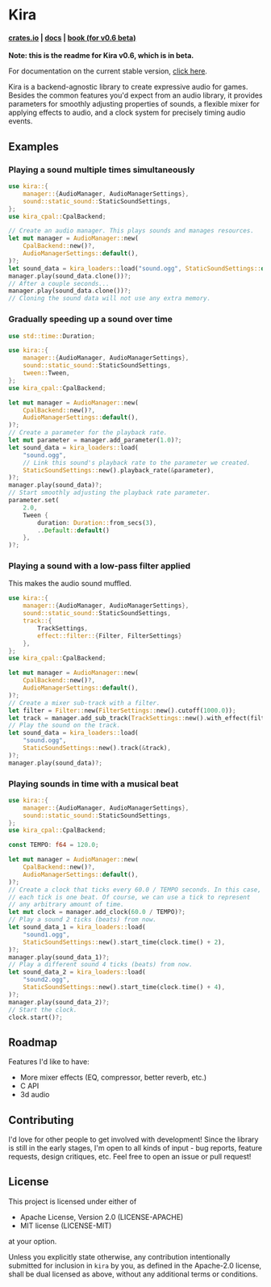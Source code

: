 # Kira

#### [crates.io](https://crates.io/crates/kira) | [docs](https://docs.rs/kira/) | [book (for v0.6 beta)](https://tesselode.github.io/kira/)

**Note: this is the readme for Kira v0.6, which is in beta.**

For documentation on the current stable version,
[click here](https://docs.rs/kira/latest/kira/).

Kira is a backend-agnostic library to create expressive audio for games. Besides
the common features you'd expect from an audio library, it provides parameters
for smoothly adjusting properties of sounds, a flexible mixer for applying
effects to audio, and a clock system for precisely timing audio events.

## Examples

### Playing a sound multiple times simultaneously

```rust
use kira::{
	manager::{AudioManager, AudioManagerSettings},
	sound::static_sound::StaticSoundSettings,
};
use kira_cpal::CpalBackend;

// Create an audio manager. This plays sounds and manages resources.
let mut manager = AudioManager::new(
	CpalBackend::new()?,
	AudioManagerSettings::default(),
)?;
let sound_data = kira_loaders::load("sound.ogg", StaticSoundSettings::default())?;
manager.play(sound_data.clone())?;
// After a couple seconds...
manager.play(sound_data.clone())?;
// Cloning the sound data will not use any extra memory.
```

### Gradually speeding up a sound over time

```rust
use std::time::Duration;

use kira::{
	manager::{AudioManager, AudioManagerSettings},
	sound::static_sound::StaticSoundSettings,
	tween::Tween,
};
use kira_cpal::CpalBackend;

let mut manager = AudioManager::new(
	CpalBackend::new()?,
	AudioManagerSettings::default(),
)?;
// Create a parameter for the playback rate.
let mut parameter = manager.add_parameter(1.0)?;
let sound_data = kira_loaders::load(
	"sound.ogg",
	// Link this sound's playback rate to the parameter we created.
	StaticSoundSettings::new().playback_rate(&parameter),
)?;
manager.play(sound_data)?;
// Start smoothly adjusting the playback rate parameter.
parameter.set(
	2.0,
	Tween {
		duration: Duration::from_secs(3),
		..Default::default()
	},
)?;
```

### Playing a sound with a low-pass filter applied

This makes the audio sound muffled.

```rust
use kira::{
	manager::{AudioManager, AudioManagerSettings},
	sound::static_sound::StaticSoundSettings,
	track::{
		TrackSettings,
		effect::filter::{Filter, FilterSettings}
	},
};
use kira_cpal::CpalBackend;

let mut manager = AudioManager::new(
	CpalBackend::new()?,
	AudioManagerSettings::default(),
)?;
// Create a mixer sub-track with a filter.
let filter = Filter::new(FilterSettings::new().cutoff(1000.0));
let track = manager.add_sub_track(TrackSettings::new().with_effect(filter))?;
// Play the sound on the track.
let sound_data = kira_loaders::load(
	"sound.ogg",
	StaticSoundSettings::new().track(&track),
)?;
manager.play(sound_data)?;
```

### Playing sounds in time with a musical beat

```rust
use kira::{
	manager::{AudioManager, AudioManagerSettings},
	sound::static_sound::StaticSoundSettings,
};
use kira_cpal::CpalBackend;

const TEMPO: f64 = 120.0;

let mut manager = AudioManager::new(
	CpalBackend::new()?,
	AudioManagerSettings::default(),
)?;
// Create a clock that ticks every 60.0 / TEMPO seconds. In this case,
// each tick is one beat. Of course, we can use a tick to represent
// any arbitrary amount of time.
let mut clock = manager.add_clock(60.0 / TEMPO)?;
// Play a sound 2 ticks (beats) from now.
let sound_data_1 = kira_loaders::load(
	"sound1.ogg",
	StaticSoundSettings::new().start_time(clock.time() + 2),
)?;
manager.play(sound_data_1)?;
// Play a different sound 4 ticks (beats) from now.
let sound_data_2 = kira_loaders::load(
	"sound2.ogg",
	StaticSoundSettings::new().start_time(clock.time() + 4),
)?;
manager.play(sound_data_2)?;
// Start the clock.
clock.start()?;
```

## Roadmap

Features I'd like to have:

- More mixer effects (EQ, compressor, better reverb, etc.)
- C API
- 3d audio

## Contributing

I'd love for other people to get involved with development! Since the library is
still in the early stages, I'm open to all kinds of input - bug reports, feature
requests, design critiques, etc. Feel free to open an issue or pull request!

## License

This project is licensed under either of

- Apache License, Version 2.0 (LICENSE-APACHE)
- MIT license (LICENSE-MIT)

at your option.

Unless you explicitly state otherwise, any contribution intentionally submitted
for inclusion in `kira` by you, as defined in the Apache-2.0 license, shall be
dual licensed as above, without any additional terms or conditions.
